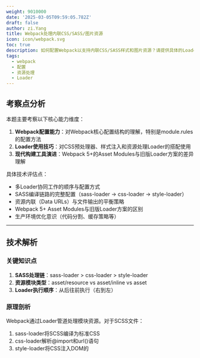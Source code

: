```yaml
---
weight: 9010000
date: '2025-03-05T09:59:05.782Z'
draft: false
author: zi.Yang
title: Webpack处理内联CSS/SASS/图片资源
icon: icon/webpack.svg
toc: true
description: 如何配置Webpack以支持内联CSS/SASS样式和图片资源？请提供具体的Loader配置示例并解释其作用。
tags:
  - webpack
  - 配置
  - 资源处理
  - Loader
---
```


## 考察点分析

本题主要考察以下核心能力维度：

1. **Webpack配置能力**：对Webpack核心配置结构的理解，特别是module.rules的配置方法
2. **Loader使用技巧**：对CSS预处理器、样式注入和资源处理Loader的搭配使用
3. **现代构建工具演进**：Webpack 5+的Asset Modules与旧版Loader方案的差异理解

具体技术评估点：

- 多Loader协同工作的顺序与配置方式
- SASS编译链路的完整配置（sass-loader -> css-loader -> style-loader）
- 资源内联（Data URLs）与文件输出的平衡策略
- Webpack 5+ Asset Modules与旧版Loader方案的区别
- 生产环境优化意识（代码分割、缓存策略等）

---

## 技术解析

### 关键知识点

1. **SASS处理链**：sass-loader > css-loader > style-loader
2. **资源模块类型**：asset/resource vs asset/inline vs asset
3. **Loader执行顺序**：从后往前执行（右到左）

### 原理剖析

Webpack通过Loader管道处理模块资源。对于SCSS文件：

1. sass-loader将SCSS编译为标准CSS
2. css-loader解析@import和url()语句
3. style-loader将CSS注入DOM的<style>标签

资源处理策略演进：

- Webpack 4-：使用url-loader+file-loader组合，通过limit参数控制内联阈值
- Webpack 5+：内置Asset Modules，通过type: "asset"和解析策略实现更精细控制

### 常见误区

1. 混淆Loader执行顺序（误将style-loader放在最后）
2. 遗漏SASS运行时依赖（忘记安装sass包）
3. 新旧配置混用（同时使用url-loader和Asset Modules）

---

## 问题解答

**Webpack配置示例（Webpack 5+）：**

```javascript
module.exports = {
  module: {
    rules: [
      // SASS/SCSS处理
      {
        test: /\.s[ac]ss$/i,
        use: [
          'style-loader', // 将CSS注入DOM
          'css-loader',  // 解析CSS依赖
          'sass-loader'  // 编译SASS/SCSS
        ]
      },
      // 图片资源处理
      {
        test: /\.(png|jpe?g|gif|webp)$/i,
        type: 'asset',
        parser: {
          dataUrlCondition: {
            maxSize: 8 * 1024 // 8KB以下转Base64
          }
        },
        generator: {
          filename: 'assets/[hash:8][ext]' // 输出路径与文件名格式
        }
      }
    ]
  }
};
```

---

## 解决方案

### 编码说明

```javascript
// Webpack 4配置方案
{
  test: /\.s[ac]ss$/i,
  use: [
    'style-loader', 
    {
      loader: 'css-loader',
      options: { modules: true } // 启用CSS模块化
    },
    'sass-loader'
  ]
},
{
  test: /\.(png|jpe?g|gif)$/i,
  use: [
    {
      loader: 'url-loader',
      options: {
        limit: 8192, // 8KB阈值
        fallback: 'file-loader', // 超限时降级处理
        name: '[name].[hash:8].[ext]',
        outputPath: 'images/'
      }
    }
  ]
}
```

### 优化建议

1. **资源压缩**：添加image-webpack-loader进行图片压缩
2. **缓存策略**：配置contenthash提升缓存命中率
3. **按需加载**：使用动态import实现CSS异步加载
4. **多环境配置**：开发环境保持内联，生产环境使用MiniCssExtractPlugin分离CSS

---

## 深度追问

1. **如何处理CSS模块化命名冲突？**
   - 启用css-loader的modules选项实现局部作用域

2. **Webpack5的Asset资源类型有何优势？**
   - 内置支持/减少依赖/统一配置范式

3. **如何优化CSS加载性能？**
   - 代码分割/临界CSS内联/异步加载
